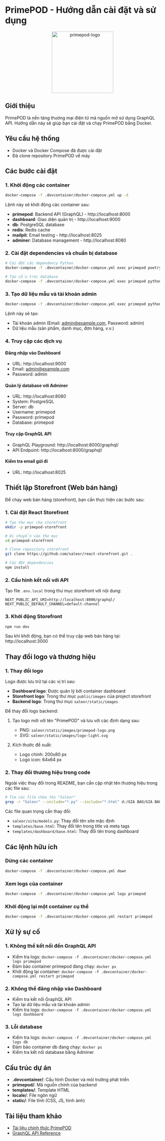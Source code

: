 # PrimePOD - Hướng dẫn cài đặt và sử dụng

<div align="center">
  <img width="200" alt="primepod-logo" src="https://user-images.githubusercontent.com/4006792/214636328-8e4f83e8-66cb-4114-a3d8-473eb908b9c3.png">
</div>

## Giới thiệu

PrimePOD là nền tảng thương mại điện tử mã nguồn mở sử dụng GraphQL API. Hướng dẫn này sẽ giúp bạn cài đặt và chạy PrimePOD bằng Docker.

## Yêu cầu hệ thống

- Docker và Docker Compose đã được cài đặt
- Đã clone repository PrimePOD về máy

## Các bước cài đặt

### 1. Khởi động các container

```bash
docker-compose -f .devcontainer/docker-compose.yml up -d
```

Lệnh này sẽ khởi động các container sau:
- **primepod**: Backend API (GraphQL) - http://localhost:8000
- **dashboard**: Giao diện quản trị - http://localhost:9000
- **db**: PostgreSQL database
- **redis**: Redis cache
- **mailpit**: Email testing - http://localhost:8025
- **adminer**: Database management - http://localhost:8080

### 2. Cài đặt dependencies và chuẩn bị database



```bash
# Cài đặt các dependency Python
docker-compose -f .devcontainer/docker-compose.yml exec primepod poetry install

# Tạo cấu trúc database
docker-compose -f .devcontainer/docker-compose.yml exec primepod python manage.py migrate
```

### 3. Tạo dữ liệu mẫu và tài khoản admin

```bash
docker-compose -f .devcontainer/docker-compose.yml exec primepod python manage.py populatedb --createsuperuser
```

Lệnh này sẽ tạo:
- Tài khoản admin (Email: admin@example.com, Password: admin)
- Dữ liệu mẫu (sản phẩm, danh mục, đơn hàng, v.v.)

### 4. Truy cập các dịch vụ

#### Đăng nhập vào Dashboard

- URL: http://localhost:9000
- Email: admin@example.com
- Password: admin

#### Quản lý database với Adminer

- URL: http://localhost:8080
- System: PostgreSQL
- Server: db
- Username: primepod
- Password: primepod
- Database: primepod

#### Truy cập GraphQL API

- GraphQL Playground: http://localhost:8000/graphql/
- API Endpoint: http://localhost:8000/graphql/

#### Kiểm tra email gửi đi

- URL: http://localhost:8025

## Thiết lập Storefront (Web bán hàng)

Để chạy web bán hàng (storefront), bạn cần thực hiện các bước sau:

### 1. Cài đặt React Storefront

```bash
# Tạo thư mục cho storefront
mkdir -p primepod-storefront

# Di chuyển vào thư mục
cd primepod-storefront

# Clone repository storefront
git clone https://github.com/saleor/react-storefront.git .

# Cài đặt dependencies
npm install
```

### 2. Cấu hình kết nối với API

Tạo file `.env.local` trong thư mục storefront với nội dung:

```
NEXT_PUBLIC_API_URI=http://localhost:8000/graphql/
NEXT_PUBLIC_DEFAULT_CHANNEL=default-channel
```

### 3. Khởi động Storefront

```bash
npm run dev
```

Sau khi khởi động, bạn có thể truy cập web bán hàng tại: http://localhost:3000

## Thay đổi logo và thương hiệu

### 1. Thay đổi logo

Logo được lưu trữ tại các vị trí sau:

- **Dashboard logo**: Được quản lý bởi container dashboard
- **Storefront logo**: Trong thư mục `public/images` của project storefront
- **Backend logo**: Trong thư mục `saleor/static/images`

Để thay đổi logo backend:

1. Tạo logo mới với tên "PrimePOD" và lưu với các định dạng sau:
   - PNG: `saleor/static/images/primepod-logo.png`
   - SVG: `saleor/static/images/logo-light.svg`

2. Kích thước đề xuất:
   - Logo chính: 200x80 px
   - Logo icon: 64x64 px

### 2. Thay đổi thương hiệu trong code

Ngoài việc thay đổi trong README, bạn cần cập nhật tên thương hiệu trong các file sau:

```bash
# Tìm các file chứa tên "Saleor"
grep -r "Saleor" --include="*.py" --include="*.html" d:/GIA BAO/GIA BAO/saleor
```

Các file quan trọng cần thay đổi:
- `saleor/site/models.py`: Thay đổi tên site mặc định
- `templates/base.html`: Thay đổi tên trong title và meta tags
- `templates/dashboard/base.html`: Thay đổi tên trong dashboard

## Các lệnh hữu ích

### Dừng các container

```bash
docker-compose -f .devcontainer/docker-compose.yml down
```

### Xem logs của container

```bash
docker-compose -f .devcontainer/docker-compose.yml logs primepod
```

### Khởi động lại một container cụ thể

```bash
docker-compose -f .devcontainer/docker-compose.yml restart primepod
```

## Xử lý sự cố

### 1. Không thể kết nối đến GraphQL API

- Kiểm tra logs: `docker-compose -f .devcontainer/docker-compose.yml logs primepod`
- Đảm bảo container primepod đang chạy: `docker ps`
- Khởi động lại container: `docker-compose -f .devcontainer/docker-compose.yml restart primepod`

### 2. Không thể đăng nhập vào Dashboard

- Kiểm tra kết nối GraphQL API
- Tạo lại dữ liệu mẫu và tài khoản admin
- Kiểm tra logs: `docker-compose -f .devcontainer/docker-compose.yml logs dashboard`

### 3. Lỗi database

- Kiểm tra logs: `docker-compose -f .devcontainer/docker-compose.yml logs db`
- Đảm bảo container db đang chạy: `docker ps`
- Kiểm tra kết nối database bằng Adminer

## Cấu trúc dự án

- **.devcontainer/**: Cấu hình Docker và môi trường phát triển
- **primepod/**: Mã nguồn chính của backend
- **templates/**: Template HTML
- **locale/**: File ngôn ngữ
- **static/**: File tĩnh (CSS, JS, hình ảnh)

## Tài liệu tham khảo

- [Tài liệu chính thức PrimePOD](https://docs.primepod.io/)
- [GraphQL API Reference](https://docs.primepod.io/docs/3.x/developer/graphql/)
